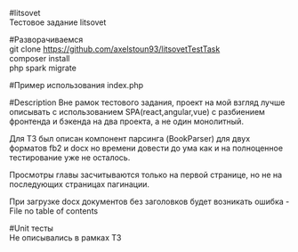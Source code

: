 #litsovet
<br/>
Тестовое задание litsovet

#Разворачиваемся
<br/>
git clone https://github.com/axelstoun93/litsovetTestTask
<br/>
composer install 
<br/>
php spark migrate


#Пример использования
index.php

#Description
Вне рамок тестового задания, проект на мой взгляд лучше описывать с использованием SPA(react,angular,vue) c разбиением фронтенда и бэкенда на два проекта, а не один монолитный. 

Для ТЗ был описан компонент парсинга (BookParser) для двух форматов fb2 и docx но времени довести до ума как и на полноценное тестирование уже не осталось.

Просмотры главы засчитываются только на первой странице, но не на последующих страницах пагинации.

При загрузке docx документов без заголовков будет возникать ошибка - File no table of contents 

#Unit тесты
<br/>
Не описывались в рамках ТЗ
